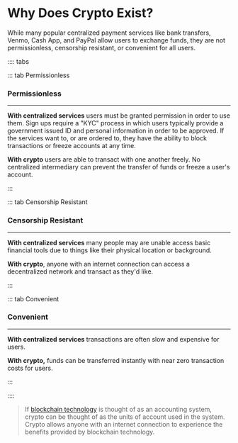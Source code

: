 # Why Does Crypto Exist?

While many popular centralized payment services like bank transfers, Venmo, Cash App, and PayPal allow users to exchange funds, they are not permissionless, censorship resistant, or convenient for all users.&#x20;

:::: tabs

::: tab Permissionless

### Permissionless

****

**With centralized services** users must be granted permission in order to use them. Sign ups require a "KYC" process in which users typically provide a government issued ID and personal information in order to be approved. If the services want to, or are ordered to, they have the ability to block transactions or freeze accounts at any time.

**With crypto** users are able to transact with one another freely. No centralized intermediary can prevent the transfer of funds or freeze a user's account.

:::

::: tab Censorship Resistant

### Censorship Resistant

****

**With centralized services** many people may are unable access basic financial tools due to things like their physical location or background.

**With crypto**, anyone with an internet connection can access a decentralized network and transact as they'd like.

:::

::: tab Convenient

### Convenient

****

**With centralized services** transactions are often slow and expensive for users.

**With crypto,** funds can be transferred instantly with near zero transaction costs for users.

:::

::::

> If [blockchain technology](/learn-the-basics/blockchain-basics/what-is-blockchain) is thought of as an accounting system, crypto can be thought of as the units of account used in the system. Crypto allows anyone with an internet connection to experience the benefits provided by blockchain technology.